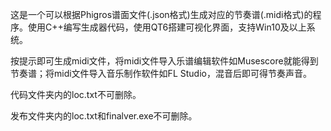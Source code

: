 这是一个可以根据Phigros谱面文件(.json格式)生成对应的节奏谱(.midi格式)的程序。使用C++编写生成器代码，使用QT6搭建可视化界面，支持Win10及以上系统。

按提示即可生成midi文件，将midi文件导入乐谱编辑软件如Musescore就能得到节奏谱；将midi文件导入音乐制作软件如FL Studio，混音后即可得节奏声音。

代码文件夹内的loc.txt不可删除。

发布文件夹内的loc.txt和finalver.exe不可删除。
